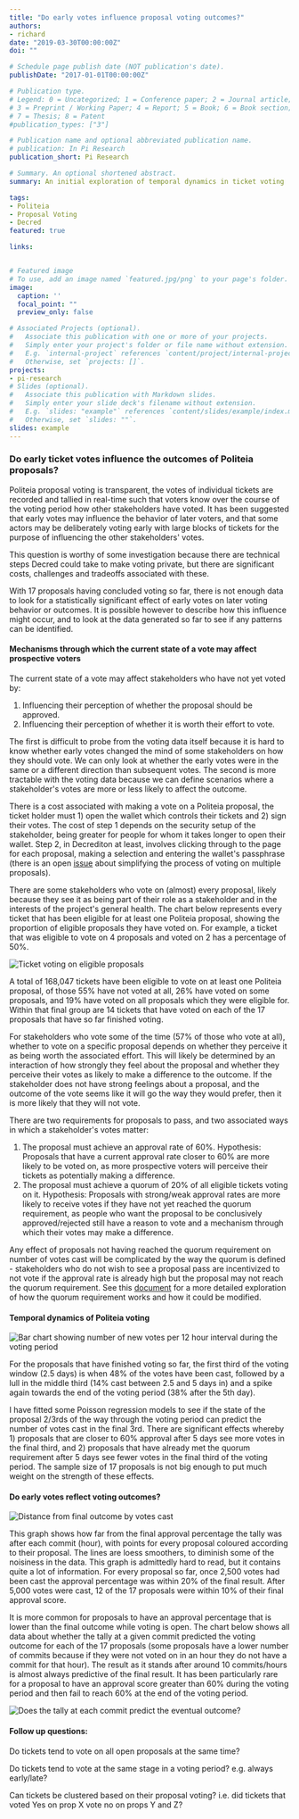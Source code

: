 ```yaml
---
title: "Do early votes influence proposal voting outcomes?"
authors:
- richard
date: "2019-03-30T00:00:00Z"
doi: ""

# Schedule page publish date (NOT publication's date).
publishDate: "2017-01-01T00:00:00Z"

# Publication type.
# Legend: 0 = Uncategorized; 1 = Conference paper; 2 = Journal article;
# 3 = Preprint / Working Paper; 4 = Report; 5 = Book; 6 = Book section;
# 7 = Thesis; 8 = Patent
#publication_types: ["3"]

# Publication name and optional abbreviated publication name.
# publication: In Pi Research
publication_short: Pi Research

# Summary. An optional shortened abstract.
summary: An initial exploration of temporal dynamics in ticket voting

tags:
- Politeia
- Proposal Voting
- Decred
featured: true

links:


# Featured image
# To use, add an image named `featured.jpg/png` to your page's folder. 
image:
  caption: ''
  focal_point: ""
  preview_only: false

# Associated Projects (optional).
#   Associate this publication with one or more of your projects.
#   Simply enter your project's folder or file name without extension.
#   E.g. `internal-project` references `content/project/internal-project/index.md`.
#   Otherwise, set `projects: []`.
projects:
- pi-research
# Slides (optional).
#   Associate this publication with Markdown slides.
#   Simply enter your slide deck's filename without extension.
#   E.g. `slides: "example"` references `content/slides/example/index.md`.
#   Otherwise, set `slides: ""`.
slides: example
---
```




###  Do early ticket votes influence the outcomes of Politeia proposals?

Politeia proposal voting is transparent, the votes of individual tickets are recorded and tallied in real-time such that voters know over the course of the voting period how other stakeholders have voted. It has been suggested that early votes may influence the behavior of later voters, and that some actors may be deliberately voting early with large blocks of tickets for the purpose of influencing the other stakeholders' votes.

This question is worthy of some investigation because there are technical steps Decred could take to make voting private, but there are significant costs, challenges and tradeoffs associated with these.  

With 17 proposals having concluded voting so far, there is not enough data to look for a statistically significant effect of early votes on later voting behavior or outcomes. It is possible however to describe how this influence might occur, and to look at the data generated so far to see if any patterns can be identified.

#### Mechanisms through which the current state of a vote may affect prospective voters

The current state of a vote may affect stakeholders who have not yet voted by:

1. Influencing their perception of whether the proposal should be approved.
2. Influencing their perception of whether it is worth their effort to vote.

The first is difficult to probe from the voting data itself because it is hard to know whether early votes changed the mind of some stakeholders on how they should vote. We can only look at whether the early votes were in the same or a different direction than subsequent votes. The second is more tractable with the voting data because we can define scenarios where a stakeholder's votes are more or less likely to affect the outcome.

There is a cost associated with making a vote on a Politeia proposal, the ticket holder must 1) open the wallet which controls their tickets and 2) sign their votes. The cost of step 1 depends on the security setup of the stakeholder, being greater for people for whom it takes longer to open their wallet. Step 2, in Decrediton at least, involves clicking through to the page for each proposal, making a selection and entering the wallet's passphrase (there is an open [issue](https://github.com/decred/decrediton/issues/1751) about simplifying the process of voting on multiple proposals).

There are some stakeholders who vote on (almost) every proposal, likely because they see it as being part of their role as a stakeholder and in the interests of the project's general health. The chart below represents every ticket that has been eligible for at least one Politeia proposal, showing the proportion of eligible proposals they have voted on. For example, a ticket that was eligible to vote on 4 proposals and voted on 2 has a percentage of 50%.

![Ticket voting on eligible proposals](ticket-voting-on-eligible-proposals.png "Ticket voting on eligible proposals")

A total of 168,047 tickets have been eligible to vote on at least one Politeia proposal, of those 55% have not voted at all, 26% have voted on some proposals, and 19% have voted on all proposals which they were eligible for. Within that final group are 14 tickets that have voted on each of the 17 proposals that have so far finished voting.

For stakeholders who vote some of the time (57% of those who vote at all), whether to vote on a specific proposal depends on whether they perceive it as being worth the associated effort. This will likely be determined by an interaction of how strongly they feel about the proposal and whether they perceive their votes as likely to make a difference to the outcome. If the stakeholder does not have strong feelings about a proposal, and the outcome of the vote seems like it will go the way they would prefer, then it is more likely that they will not vote.

There are two requirements for proposals to pass, and two associated ways in which a stakeholder's votes matter:

1. The proposal must achieve an approval rate of 60%. Hypothesis: Proposals that have a current approval rate closer to 60% are more likely to be voted on, as more prospective voters will perceive their tickets as potentially making a difference.
2. The proposal must achieve a quorum of 20% of all eligible tickets voting on it. Hypothesis: Proposals with strong/weak approval rates are more likely to receive votes if they have not yet reached the quorum requirement, as people who want the proposal to be conclusively approved/rejected still have a reason to vote and a mechanism through which their votes may make a difference. 

Any effect of proposals not having reached the quorum requirement on number of votes cast will be complicated by the way the quorum is defined - stakeholders who do not wish to see a proposal pass are incentivized to not vote if the approval rate is already high but the proposal may not reach the quorum requirement. See this [document](https://github.com/RichardRed0x/pi-research/blob/master/analysis/voting/quorum-change-examples.md) for a more detailed exploration of how the quorum requirement works and how it could be modified.

#### Temporal dynamics of Politeia voting

![Bar chart showing number of new votes per 12 hour interval during the voting period](timing-of-proposal-ticket-votes.png "Bar chart showing number of new votes per 12 hour interval during the voting period")

For the proposals that have finished voting so far, the first third of the voting window (2.5 days) is when 48% of the votes have been cast, followed by a lull in the middle third (14% cast between 2.5 and 5 days in) and a spike again towards the end of the voting period (38% after the 5th day).

I have fitted some Poisson regression models to see if the state of the proposal 2/3rds of the way through the voting period can predict the number of votes cast in the final 3rd. There are significant effects whereby 1) proposals that are closer to 60% approval after 5 days see more votes in the final third, and 2) proposals that have already met the quorum requirement after 5 days see fewer votes in the final third of the voting period. The sample size of 17 proposals is not big enough to put much weight on the strength of these effects.

#### Do early votes reflect voting outcomes?

![Distance from final outcome by votes cast](distance-from-final-outcome-by-votes-cast.png "Distance from final outcome by votes cast")

This graph shows how far from the final approval percentage the tally was after each commit (hour), with points for every proposal coloured according to their proposal. The lines are loess smoothers, to diminish some of the noisiness in the data. This graph is admittedly hard to read, but it contains quite a lot of information. For every proposal so far, once 2,500 votes had been cast the approval percentage was within 20% of the final result. After 5,000 votes were cast, 12 of the 17 proposals were within 10% of their final approval score. 

It is more common for proposals to have an approval percentage that is lower than the final outcome while voting is open. The chart below shows all data about whether the tally at a given commit predicted the voting outcome for each of the 17 proposals (some proposals have a lower number of commits because if they were not voted on in an hour they do not have a commit for that hour). The result as it stands after around 10 commits/hours is almost always predictive of the final result. It has been particularly rare for a proposal to have an approval score greater than 60% during the voting period and then fail to reach 60% at the end of the voting period.

![Does the tally at each commit predict the eventual outcome?](tally-at-commit-x-predicts-result.png "Does the tally at each commit predict the eventual outcome?")

#### Follow up questions:

Do tickets tend to vote on all open proposals at the same time?

Do tickets tend to vote at the same stage in a voting period? e.g. always early/late?

Can tickets be clustered based on their proposal voting? i.e. did tickets that voted Yes on prop X vote no on props Y and Z?


